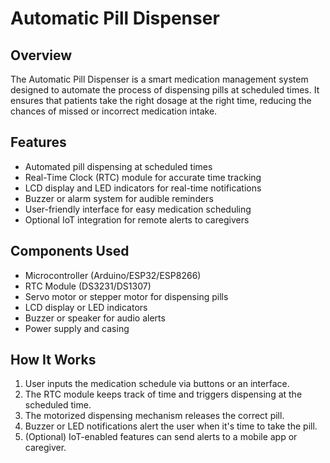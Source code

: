 # Automatic Pill Dispenser  

## Overview  
The Automatic Pill Dispenser is a smart medication management system designed to automate the process of dispensing pills at scheduled times. It ensures that patients take the right dosage at the right time, reducing the chances of missed or incorrect medication intake.  

## Features  
- Automated pill dispensing at scheduled times  
- Real-Time Clock (RTC) module for accurate time tracking  
- LCD display and LED indicators for real-time notifications  
- Buzzer or alarm system for audible reminders  
- User-friendly interface for easy medication scheduling  
- Optional IoT integration for remote alerts to caregivers  

## Components Used  
- Microcontroller (Arduino/ESP32/ESP8266)  
- RTC Module (DS3231/DS1307)  
- Servo motor or stepper motor for dispensing pills  
- LCD display or LED indicators  
- Buzzer or speaker for audio alerts  
- Power supply and casing  

## How It Works  
1. User inputs the medication schedule via buttons or an interface.  
2. The RTC module keeps track of time and triggers dispensing at the scheduled time.  
3. The motorized dispensing mechanism releases the correct pill.  
4. Buzzer or LED notifications alert the user when it's time to take the pill.  
5. (Optional) IoT-enabled features can send alerts to a mobile app or caregiver.  
